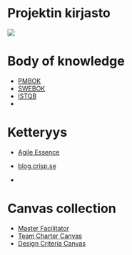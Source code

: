 # Projektin kirjasto

![](https://openclipart.org/image/300px/svg_to_png/268463/Library-no-text.png)

# Body of knowledge

* [PMBOK](https://www.pmi.org/pmbok-guide-standards)
* [SWEBOK](https://www.computer.org/web/swebok/v3)
* [ISTQB](https://www.istqb.org/)
* []()


# Ketteryys

* [Agile Essence](https://www.ivarjacobson.com/services/agile-essentials-starter-pack-agile-practices)


* [blog.crisp.se](https://blog.crisp.se/)
* 

# Canvas collection

* [Master Facilitator](http://masterfacilitator.com/canvas-collection/)
* [Team Charter Canvas](https://designabetterbusiness.com/2017/08/24/team-charter-canvas/)
* [Design Criteria Canvas](https://skillsofthemodernage.com.au/downloads/playshop/dabb-design-criteria-canvas.pdf)